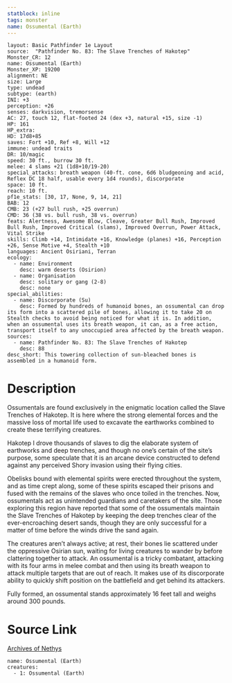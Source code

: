 ```yaml
---
statblock: inline
tags: monster
name: Ossumental (Earth)
---
```

```statblock
layout: Basic Pathfinder 1e Layout
source:  "Pathfinder No. 83: The Slave Trenches of Hakotep"
Monster_CR: 12
name: Ossumental (Earth)
Monster_XP: 19200
alignment: NE
size: Large
type: undead
subtype: (earth)
INI: +3
perception: +26
senses: darkvision, tremorsense
AC: 27, touch 12, flat-footed 24 (dex +3, natural +15, size -1)
HP: 161
HP_extra: 
HD: 17d8+85
saves: Fort +10, Ref +8, Will +12
immune: undead traits
DR: 10/magic
speed: 30 ft., burrow 30 ft.
melee: 4 slams +21 (1d8+10/19-20)
special_attacks: breath weapon (40-ft. cone, 6d6 bludgeoning and acid, Reflex DC 18 half, usable every 1d4 rounds), discorporate
space: 10 ft.
reach: 10 ft.
pf1e_stats: [30, 17, None, 9, 14, 21]
BAB: 12
CMB: 23 (+27 bull rush, +25 overrun)
CMD: 36 (38 vs. bull rush, 38 vs. overrun)
feats: Alertness, Awesome Blow, Cleave, Greater Bull Rush, Improved Bull Rush, Improved Critical (slams), Improved Overrun, Power Attack, Vital Strike
skills: Climb +14, Intimidate +16, Knowledge (planes) +16, Perception +26, Sense Motive +4, Stealth +10
languages: Ancient Osiriani, Terran
ecology:
  - name: Environment
    desc: warm deserts (Osirion)
  - name: Organisation
    desc: solitary or gang (2-8)
    desc: none
special_abilities:
  - name: Discorporate (Su)
    desc: Formed by hundreds of humanoid bones, an ossumental can drop its form into a scattered pile of bones, allowing it to take 20 on Stealth checks to avoid being noticed for what it is. In addition, when an ossumental uses its breath weapon, it can, as a free action, transport itself to any unoccupied area affected by the breath weapon.
sources:
  - name: Pathfinder No. 83: The Slave Trenches of Hakotep
    desc: 88
desc_short: This towering collection of sun-bleached bones is assembled in a humanoid form.
```
# Description
Ossumentals are found exclusively in the enigmatic location called the Slave Trenches of Hakotep. It is here where the strong elemental forces and the massive loss of mortal life used to excavate the earthworks combined to create these terrifying creatures.

Hakotep I drove thousands of slaves to dig the elaborate system of earthworks and deep trenches, and though no one’s certain of the site’s purpose, some speculate that it is an arcane device constructed to defend against any perceived Shory invasion using their flying cities.

Obelisks bound with elemental spirits were erected throughout the system, and as time crept along, some of these spirits escaped their prisons and fused with the remains of the slaves who once toiled in the trenches. Now, ossumentals act as unintended guardians and caretakers of the site. Those exploring this region have reported that some of the ossumentals maintain the Slave Trenches of Hakotep by keeping the deep trenches clear of the ever-encroaching desert sands, though they are only successful for a matter of time before the winds drive the sand again.

The creatures aren’t always active; at rest, their bones lie scattered under the oppressive Osirian sun, waiting for living creatures to wander by before clattering together to attack. An ossumental is a tricky combatant, attacking with its four arms in melee combat and then using its breath weapon to attack multiple targets that are out of reach. It makes use of its discorporate ability to quickly shift position on the battlefield and get behind its attackers.

Fully formed, an ossumental stands approximately 16 feet tall and weighs around 300 pounds.
# Source Link
[Archives of Nethys](https://aonprd.com/MonsterDisplay.aspx?ItemName=Ossumental%20(Earth))
```encounter-table
name: Ossumental (Earth)
creatures:
  - 1: Ossumental (Earth)
```
